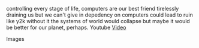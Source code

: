 controlling every stage of life, computers are our best friend
tirelessly draining us but we can't give in
depedency on computers could lead to ruin
like y2k without it the systems of world would collapse
but maybe it would be better for our planet, perhaps.
Youtube [Video](https://www.youtube.com/watch?v=4PLvdmifDSk)

Images
